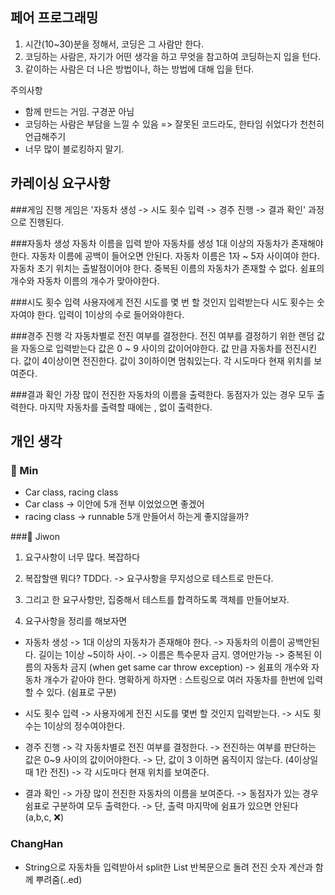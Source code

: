 ## 페어 프로그래밍
 1. 시간(10~30)분을 정해서, 코딩은 그 사람만 한다.
 2. 코딩하는 사람은, 자기가 어떤 생각을 하고 무엇을 참고하여 코딩하는지 입을 턴다.
 3. 같이하는 사람은 더 나은 방법이나, 하는 방법에 대해 입을 턴다.
 
 주의사항
 - 함께 만드는 거임. 구경꾼 아님
 - 코딩하는 사람은 부담을 느낄 수 있음 => 잘못된 코드라도, 한타임 쉬었다가 천천히 언급해주기
 - 너무 많이 블로킹하지 말기.

## 카레이싱 요구사항
###게임 진행
게임은 '자동차 생성 -> 시도 횟수 입력 -> 경주 진행 -> 결과 확인' 과정으로 진행된다.

###자동차 생성
자동차 이름을 입력 받아 자동차를 생성
1대 이상의 자동차가 존재해야한다.
자동차 이름에 공백이 들어오면 안된다.
자동차 이름은 1자 ~ 5자 사이여야 한다.
자동차 초기 위치는 출발점이어야 한다.
중복된 이름의 자동차가 존재할 수 없다.
쉼표의 개수와 자동차 이름의 개수가 맞아야한다.

###시도 횟수 입력
사용자에게 전진 시도를 몇 번 할 것인지 입력받는다
시도 횟수는 숫자여야 한다.
입력이 1이상의 수로 들어와야한다.

###경주 진행
각 자동차별로 전진 여부를 결정한다.
전진 여부를 결정하기 위한 랜덤 값을 자동으로 입력받는다
값은 0 ~ 9 사이의 값이어야한다.
값 만큼 자동차를 전진시킨다.
값이 4이상이면 전진한다.
값이 3이하이면 멈춰있는다.
각 시도마다 현재 위치를 보여준다.

###결과 확인
가장 많이 전진한 자동차의 이름을 출력한다.
동점자가 있는 경우 모두 출력한다.
마지막 자동차를 출력할 때에는 , 없이 출력한다.


## 개인 생각
### 🤔 Min
- Car class, racing class
- Car class -> 이안에 5개 전부 이었었으면 좋겠어
- racing class -> runnable 5개 만들어서 하는게 좋지않을까?


###🤔 Jiwon
1. 요구사항이 너무 많다. 복잡하다
2. 복잡할땐 뭐다? TDD다. -> 요구사항을 무지성으로 테스트로 만든다.
3. 그리고 한 요구사항만, 집중해서 테스트를 합격하도록 객체를 만들어보자.

4. 요구사항을 정리를 해보자면
- 자동차 생성
   -> 1대 이상의 자동차가 존재해야 한다.
   -> 자동차의 이름이 공백안된다. 길이는 1이상 ~5이하 사이.
   -> 이름은 특수문자 금지. 영어만가능
   -> 중복된 이름의 자동차 금지 (when get same car throw exception)
   -> 쉼표의 개수와 자동차 개수가 같아야 한다.
   명확하게 하자면 : 스트링으로 여러 자동차를 한번에 입력할 수 있다. (쉼표로 구분)

- 시도 횟수 입력
   -> 사용자에게 전진 시도를 몇번 할 것인지 입력받는다.
   -> 시도 횟수는 1이상의 정수여야한다.

- 경주 진행
   -> 각 자동차별로 전진 여부를 결정한다.
   -> 전진하는 여부를 판단하는 값은 0~9 사이의 값이어야한다.
   -> 단, 값이 3 이하면 움직이지 않는다. (4이상일 때 1칸 전진)
   -> 각 시도마다 현재 위치를 보여준다.

- 결과 확인
   -> 가장 많이 전진한 자동차의 이름을 보여준다.
   -> 동점자가 있는 경우 쉼표로 구분하여 모두 출력한다.
   -> 단, 출력 마지막에 쉼표가 있으면 안된다 (a,b,c, ❌)

### ChangHan

- String으로 자동차들 입력받아서 split한 List 반복문으로 돌려 전진 숫자 계산과 함께 뿌려줌(..ed)
